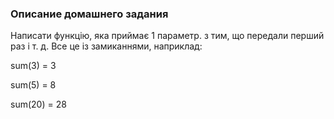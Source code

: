### Описание домашнего задания


Написати функцію, яка приймає 1 параметр. з тим, що передали перший раз і т. д. Все це із замиканнями, наприклад:

sum(3) = 3

sum(5) = 8

sum(20) = 28
